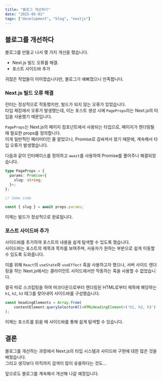 ```yaml
---
title: "블로그 개선하기"
date: "2025-05-01"
tags: ["development", "blog", "nextjs"]
---
```


## 블로그를 개선하다

블로그를 만들고 나서 몇 가지 개선을 했습니다.
- Next.js 빌드 오류를 해결.
- 포스트 사이드바 추가

귀찮은 작업들이 이어졌습니다만, 블로그가 예뻐졌으니 만족합니다.

### Next.js 빌드 오류 해결

린터는 정상적으로 작동했지만, 빌드가 되지 않는 오류가 있었습니다.  
타입 체킹에서 오류가 발생했는데, 이는 포스트 생성 시에 `PageProps`라는 Next.js의 타입을 사용했기 때문입니다.

`PageProps`는 Next.js의 페이지 컴포넌트에서 사용되는 타입으로, 페이지가 렌더링될 때 필요한 props를 정의합니다.  
이게 일반적인 패러미터인 줄 알았으나, Promise로 감싸져서 왔기 때문에, 계속해서 타입 오류가 발생했습니다.


다음과 같이 인터페이스를 정의하고 `await`를 사용하여 Promise를 풀어주니 해결되었습니다.

```typescript
type PageProps = {
  params: Promise<{
    slug: string;
  }>;
};

// Some code

const { slug } = await props.params;
```

이제는 빌드가 정상적으로 완료됩니다.

### 포스트 사이드바 추가

사이드바를 추가하여 포스트의 내용을 쉽게 탐색할 수 있도록 했습니다.  
사이드바는 포스트의 제목과 목차를 보여주며, 사용자가 원하는 부분으로 쉽게 이동할 수 있도록 도와줍니다.

이를 위해 `React`의 `useState`와 `useEffect` 훅을 사용하고자 했으나, 서버 사이드 렌더링을 하는 Next.js에서는 클라이언트 사이드에서만 작동하는 훅을 사용할 수 없었습니다.

결국 따로 스크립팅을 하여 마크다운으로부터 렌더링된 HTML로부터 제목에 해당하는 `h1`, `h2`, `h3` 태그를 찾아내어 사이드바를 구성했습니다.

```typescript
const headingElements = Array.from(
    contentElement.querySelectorAll<HTMLHeadingElement>('h1, h2, h3')
);
```

이제는 포스트를 읽을 때 사이드바를 통해 쉽게 탐색할 수 있습니다.

## 결론

블로그를 개선하는 과정에서 Next.js의 타입 시스템과 사이드바 구현에 대한 많은 것을 배웠습니다.  
그리고 생각보다 아직까지 검색이 많이 유용하다는 것도...

앞으로도 블로그를 계속해서 개선해 나갈 예정입니다.